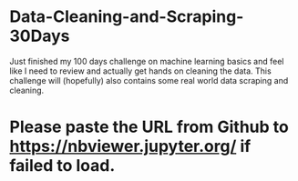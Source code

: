 # Data-Cleaning-and-Scraping-30Days

Just finished my 100 days challenge on machine learning basics and feel like I need to review and actually get hands on cleaning the data. This challenge will (hopefully) also contains some real world data scraping and cleaning.

# Please paste the URL from Github to https://nbviewer.jupyter.org/ if failed to load.

